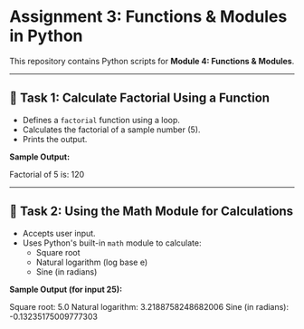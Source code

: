 # Assignment 3: Functions & Modules in Python

This repository contains Python scripts for **Module 4: Functions & Modules**.

---

## 🧮 Task 1: Calculate Factorial Using a Function

- Defines a `factorial` function using a loop.
- Calculates the factorial of a sample number (5).
- Prints the output.

**Sample Output:**

Factorial of 5 is: 120



---

## 📐 Task 2: Using the Math Module for Calculations

- Accepts user input.
- Uses Python's built-in `math` module to calculate:
  - Square root
  - Natural logarithm (log base e)
  - Sine (in radians)

**Sample Output (for input 25):**

Square root: 5.0
Natural logarithm: 3.2188758248682006
Sine (in radians): -0.13235175009777303


